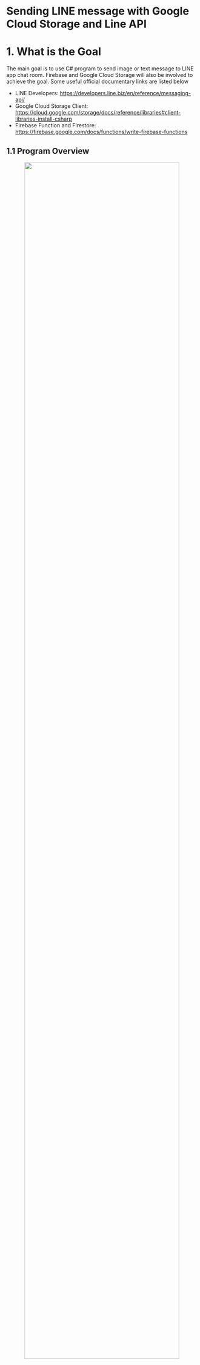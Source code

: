 # Sending LINE message with Google Cloud Storage and Line API
# 1. What is the Goal <br />

The main goal is to use C# program to send image or text message to LINE app chat room. Firebase and Google Cloud Storage will also be involved to achieve the goal. Some useful official documentary links are listed below
* LINE Developers: https://developers.line.biz/en/reference/messaging-api/
* Google Cloud Storage Client: https://cloud.google.com/storage/docs/reference/libraries#client-libraries-install-csharp
* Firebase Function and Firestore: https://firebase.google.com/docs/functions/write-firebase-functions

## 1.1 Program Overview
<p align="center">
<img src="/image/overview1.jpg" height="90%" width="90%">  
  
  System structure
</p>

As you can see from the above image of the structure of our program, there are many elements. Have you ever think why do we need so many parts to achieve such simple goal? The reason are as following
* LINE user ID is not the same one you usually used to add new friend. The ID contains numeric and alphabetic characters such as "U9d70e010e48a1t93634a60cf1a5y9a46". You will need a function running on the cloud to serve as a Webhook for LINE to communicate with and then retrieve the ID. So here comes the ```Firebase function```. It will serve as the API for LINE to call and provide LINE user ID to our function. The LINE user ID then be stored in ```Firestore``` (a database) for later usage.
*  You may use C# program on your local PC to send pure text message to users via LINE API, however, image cannot. You need to upload your image to a cloud and expose it with URL, and then send this URL via LINE API to the users. So here comes the ```Google Cloud Storage``` to server as a online storage for your image and provide the accessability with URL.

## 1.2 Step to the Goal
<p align="center">
<img src="/image/step.jpg" height="90%" width="90%">  
  
  Steps to the goal 
</p>

# 2. LINE Developer Console Configuration
Please follow the steps in the following LINE official link to configure your developer console.
https://developers.line.biz/en/docs/messaging-api/getting-started/

I would set the Auto-response messages status (In Response settings) to Off. 

# 3. Firebase Functions and Firestore Database
Firebase functions will serve as Webhook of LINE (LINE explain: When an event occurs, such as when a user adds your LINE Official Account as a friend or sends a message, the LINE Platform sends an HTTPS POST request to the webhook URL). Notice that using ```Firestore``` database is free while ```Functions``` requires your project to be upgraded to ```Blaze``` plan (pay by your usage)

## 3.1 Firebase Functions
Please go through following two link

1. How to start Firebase Function project: https://firebase.google.com/docs/functions/get-started
2. How to make Firebase Functions work with LINE https://github.com/Dungyichao/Google-Cloud-Storage-and-Line-API/blob/main/reference/%E2%80%9CLINE%20Messaging%20API%E2%80%9D%20x%20%E2%80%9CFirebase%20(Cloud...%2B%20Firestore)%E2%80%9D%20_%20by%20Siratee%20K.pdf

Use the following command to create Functions folder and related documents
```cmd
$npm install firebase-functions@latest firebase-admin@latest --save
$npm install -g firebase-tools
$firebase init functions
```
Some sample code would look like the following
```javascript
const functions = require('firebase-functions');
const admin = require('firebase-admin');
admin.initializeApp();
exports.addMessage = functions.https.onRequest(async (req, res) => {
  const original = req.query.text;
  const writeResult = await admin.firestore().collection('messages').add({original: original});
  res.json({result: `Message with ID: ${writeResult.id} added.`});
});
```
In ```.eslintrc.js``` which check your code rule, we need some modification to save our life.
https://www.programmersought.com/article/46885832344/
```json
module.exports = {
  root: true,
  env: {
    es6: true,
    node: true,
  },
  extends: [
    "eslint:recommended",
  ],
  rules: {
    quotes: ["error", "double"],
    "no-unused-vars":"off",
  },
};
```
Now you can deploy your function onto Firebase
```cmd
$firebase deploy --only functions
```
or
```
$firebase deploy --only "functions:addMessage"
```
Where addMessage is your function name. You can then find the function trigger URL in your Firebase Console (in tab Functions. URL would look like https://us-central1-projectname-3f2d0.cloudfunctions.net/addMessage)

However, after you deploy, you might encounter error: Forbidden....when you try to call the URL of your functions in the browser. Please follow the following link to solve the problem
https://lukestoolkit.blogspot.com/2020/06/google-cloud-functions-error-forbidden.html
Go to the following link: https://cloud.google.com/functions/list . Select your project. Check the check box of the function which you encounter error. Click on ```ADD MEMBER```. In the new members field, type in "allUsers" and select the "allUsers" option. In the "Select a role" dropdown, select Cloud Functions then Cloud Functions Invoker.

If you get everything right with above addMessage function, you can then deploy the following function. 
```javascript
const functions = require("firebase-functions");
const fetch = require("node-fetch");
var admin = require("firebase-admin");

admin.initializeApp(functions.config().firebase);
const db = admin.firestore();
//var serviceAccount = require("path/to/serviceAccountKey.json");
// // Create and Deploy Your First Cloud Functions
// // https://firebase.google.com/docs/functions/write-firebase-functions
//

 exports.helloWorld = functions.https.onRequest((request, response) => {
   functions.logger.info("Hello logs!", {structuredData: true});
   response.send("Hello from Firebase Line!");
 });

 exports.LineMessAPI = functions.https.onRequest((request, respond) => {
    var event = request.body.events[0]
    functions.logger.log(JSON.stringify(event));
    var userId = event.source.userId;
    var timestamp = event.timestamp;
    var replyToken = event.replyToken;
    var userText = ""
    if (event.type === "message" && event.message.type === "text"){
        userText = event.message.text
    } else {
        userText = "(Message type is not text)";
    }
    db.collection("chat-history").doc(timestamp.toString()).set({
        "userId": userId,
        "Message": userText,
        "timestamp": timestamp
    })

    db.collection("Customer").doc(userId).get().then( returnData =>{
        if (returnData.exists){
          var name = returnData.data().name
          var surname = returnData.data().surname
          var nickname = returnData.data().nickname
          reply_message(replyToken, `Hello ${nickname}(${name} ${surname})`)
        } else {
          reply_message(replyToken, "You are not the customer, Register?")
        }
        return null
    }).catch(err => {
        console.log(err)
    })

    return respond.status(200).send(request.method);
});

const LINE_HEADER = {
    "Content-Type": "application/json",
    "Authorization": "Bearer pb2iNzDae3dfP5igReOzv8Rpcdsgrahnw0eH2LAe4/WLXuvJrgN/VcOGLAe69wDiaHL7wPvFfsda35ldsasdfqCaXjs4wB04t89/1O/w1cDnyilFU="
  }

function reply_message(replytoken,textfrom){
    fetch("https://api.line.me/v2/bot/message/reply",{
        method: "post",
        body:    JSON.stringify({
            replyToken: replytoken,
            messages: [
              {
                type: "text",
                text: textfrom
              }
            ]
          }),
        headers: LINE_HEADER,
    }).then(res => res.json())
    .then(json => functions.logger.log(JSON.stringify(json)))
}
```
Note that in ```"Authorization": "Bearer XXOOXX``` where XXOOXX is Channel access token configured in LINE Developer Console mentioned in previous section. You should keep the Channel access token secure.
